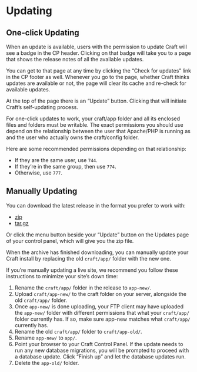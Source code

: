 # Updating

## One-click Updating

When an update is available, users with the permission to update Craft will see a badge in the CP header. Clicking on that badge will take you to a page that shows the release notes of all the available updates.

You can get to that page at any time by clicking the “Check for updates” link in the CP footer as well. Whenever you go to the page, whether Craft thinks updates are available or not, the page will clear its cache and re-check for available updates.

At the top of the page there is an “Update” button. Clicking that will initiate Craft’s self-updating process.

For one-click updates to work, your craft/app folder and all its enclosed files and folders must be writable. The exact permissions you should use depend on the relationship between the user that Apache/PHP is running as and the user who actually owns the craft/config folder.

Here are some recommended permissions depending on that relationship:

* If they are the same user, use `744`.
* If they’re in the same group, then use `774`.
* Otherwise, use `777`.


## Manually Updating

You can download the latest release in the format you prefer to work with:

- [zip](http://craftcms.com/latest-v2.zip)
- [tar.gz](http://craftcms.com/latest-v2.tar.gz)

Or click the menu button beside your “Update” button on the Updates page of your control panel, which will give you the zip file.

When the archive has finished downloading, you can manually update your Craft install by replacing the old `craft/app/` folder with the new one.

If you’re manually updating a live site, we recommend you follow these instructions to minimize your site’s down time:

1. Rename the `craft/app/` folder in the release to `app-new/`.
2. Upload `craft/app-new/` to the craft folder on your server, alongside the old `craft/app/` folder.
3. Once `app-new/` is done uploading, your FTP client may have uploaded the `app-new/` folder with different permissions that what your `craft/app/` folder currently has. If so, make sure app-new matches what `craft/app/` currently has.
4. Rename the old `craft/app/` folder to `craft/app-old/`.
5. Rename `app-new/` to `app/`.
6. Point your browser to your Craft Control Panel. If the update needs to run any new database migrations, you will be prompted to proceed with a database update. Click “Finish up” and let the database updates run.
7. Delete the `app-old/` folder.
